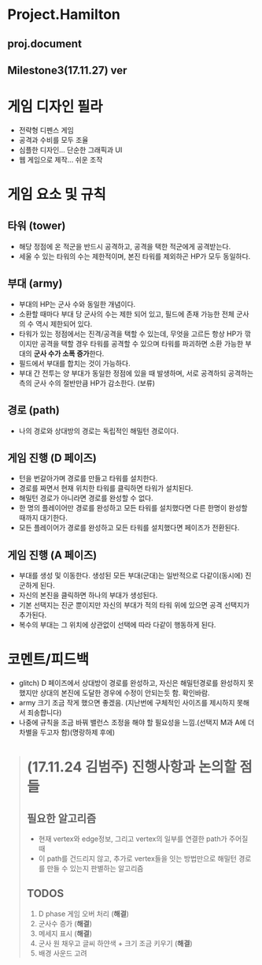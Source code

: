 Project.Hamilton
================

proj.document
-------------

Milestone3(17.11.27) ver
------------------------

# 게임 디자인 필라
- 전략형 디펜스 게임 
- 공격과 수비를 모두 조율
- 심플한 디자인... 단순한 그래픽과 UI 
- 웹 게임으로 제작... 쉬운 조작

# 게임 요소 및 규칙
## 타워 (tower)
- 해당 정점에 온 적군을 반드시 공격하고, 공격을 택한 적군에게 공격받는다.  
- 세울 수 있는 타워의 수는 제한적이며, 본진 타워를 제외하곤 HP가 모두 동일하다.

## 부대 (army) 
- 부대의 HP는 군사 수와 동일한 개념이다.   
- 소환할 때마다 부대 당 군사의 수는 제한 되어 있고, 필드에 존재 가능한 전체 군사의 수 역시 제한되어 있다. 
- 타워가 있는 정점에서는 진격/공격을 택할 수 있는데, 무엇을 고르든 항상 HP가 깎이지만 공격을 택할 경우 타워를 공격할 수 있으며 타워를 파괴하면 소환 가능한 부대의 **군사 수가 소폭 증가**한다.   
- 필드에서 부대를 합치는 것이 가능하다.  
- 부대 간 전투는 양 부대가 동일한 정점에 있을 때 발생하며, 서로 공격하되 공격하는 측의 군사 수의 절반만큼 HP가 감소한다. (보류)

## 경로 (path)
- 나의 경로와 상대방의 경로는 독립적인 해밀턴 경로이다.

## 게임 진행 (D 페이즈)
- 턴을 번갈아가며 경로를 만들고 타워를 설치한다.   
- 경로를 짜면서 현재 위치한 타워를 클릭하면 타워가 설치된다.  
- 해밀턴 경로가 아니라면 경로를 완성할 수 없다. 
- 한 명의 플레이어만 경로를 완성하고 모든 타워를 설치했다면 다른 한명이 완성할 때까지 대기한다.  
- 모든 플레이어가 경로를 완성하고 모든 타워를 설치했다면 페이즈가 전환된다.

## 게임 진행 (A 페이즈)
- 부대를 생성 및 이동한다. 생성된 모든 부대(군대)는 일반적으로 다같이(동시에) 진군하게 된다.  
- 자신의 본진을 클릭하면 하나의 부대가 생성된다.
- 기본 선택지는 진군 뿐이지만 자신의 부대가 적의 타워 위에 있으면 공격 선택지가 추가된다. 
- 복수의 부대는 그 위치에 상관없이 선택에 따라 다같이 행동하게 된다.

# 코멘트/피드백
- glitch) D 페이즈에서 상대방이 경로를 완성하고, 자신은 해밀턴경로를 완성하지 못 했지만 상대의 본진에 도달한 경우에 수정이 안되는듯 함. 확인바람.
- army 크기 조금 작게 했으면 좋겠음. (지난번에 구체적인 사이즈를 제시하지 못해서 죄송합니다)
- 나중에 규칙을 조금 바꿔 밸런스 조정을 해야 할 필요성을 느낌.(선택지 M과 A에 더 차별을 두고자 함)(명랑하제 후에)
 
># (17.11.24 김범주) 진행사항과 논의할 점들
>## 필요한 알고리즘
>- 현재 vertex와 edge정보, 그리고 vertex의 일부를 연결한 path가 주어질 때
>- 이 path를 건드리지 않고, 추가로 vertex들을 잇는 방법만으로 해밀턴 경로를 만들 수 있는지 판별하는 알고리즘
>## TODOS
>1. D phase 게임 오버 처리 (**해결**)
>2. 군사수 증가 (**해결**)
>3. 메세지 표시 (**해결**)
>4. 군사 원 채우고 글씨 하얀색 + 크기 조금 키우기 (**해결**)
>5. 배경 사운드 고려
